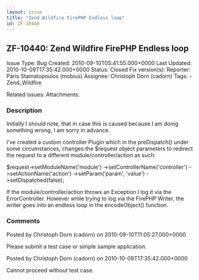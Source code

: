 ```yaml
---
layout: issue
title: "Zend Wildfire FirePHP Endless loop"
id: ZF-10440
---
```


ZF-10440: Zend Wildfire FirePHP Endless loop
--------------------------------------------

 Issue Type: Bug Created: 2010-09-10T05:41:55.000+0000 Last Updated: 2010-10-09T17:35:42.000+0000 Status: Closed Fix version(s): 
 Reporter:  Paris Stamatopoulos (mobius)  Assignee:  Christoph Dorn (cadorn)  Tags: - Zend\_Wildfire
 
 Related issues: 
 Attachments: 
### Description

Initially I should note, that in case this is caused because I am doing something wrong, I am sorry in advance.

I've created a custom controller Plugin which in the preDispatch() under some circumstances, changes the $request object parameters to redirect the request to a different module/controller/action as such:

$request->setModuleName('module') ->setControllerName('controller') ->setActionName('action') ->setParam('param', 'value') ->setDispatched(false);

If the module/controller/action throws an Exception I log it via the ErrorController. However while trying to log via the FirePHP Writer, the writer goes into an endless loop in the encodeObject() function.

 

 

### Comments

Posted by Christoph Dorn (cadorn) on 2010-09-10T11:05:27.000+0000

Please submit a test case or simple sample application.

 

 

Posted by Christoph Dorn (cadorn) on 2010-10-09T17:35:42.000+0000

Cannot proceed without test case.

 

 